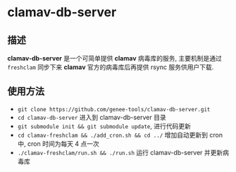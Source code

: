# clamav-db-server

## 描述

**clamav-db-server** 是一个可简单提供 **clamav** 病毒库的服务, 主要机制是通过 `freshclam` 同步下来 **clamav** 官方的病毒库后再提供 rsync 服务供用户下载.

## 使用方法

* `git clone https://github.com/genee-tools/clamav-db-server.git`
* `cd clamav-db-server` 进入到 clamav-db-server 目录
* `git submodule init && git submodule update`, 进行代码更新
* `cd clamav-freshclam && ./add_cron.sh && cd ../` 增加自动更新到 cron 中, cron 时间为每天 4 点一次
* `./clamav-freshclam/run.sh && ./run.sh`  运行 clamav-db-server 并更新病毒库
